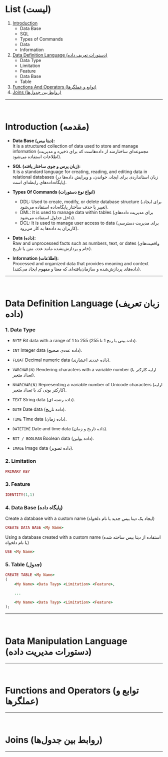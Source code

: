 # List (لیست)
1. [Introduction](#Introduction-مقدمه)
   - Data Base
   - SQL
   - Types of Commands
   - Data
   - Information
2. [Data Definition Language (دستورات تعریف داده)](#Data-Definition-Language-زبان-تعریف-داده)
   - Data Type 
   - Limitation
   - Feature
   - Data Base
   - Table
3. [Functions And Operators (توابع و عملگرها)](#Functions-and-Operators-توابع-و-عملگرها)
4. [Joins (روابط بین جدول‌ها)](#Joins-روابط-بین-جدول‌ها)
---
<br>

# Introduction (مقدمه)
* **Data Base (دیتا بیس):**<br>
It is a structured collection of data used to store and manage information (مجموعه‌ای ساختارمند از داده‌هاست که برای ذخیره و مدیریت اطلاعات استفاده می‌شود).
  
* **SQL (زبان پرس‌ و جوی ساختار یافته):**<br>
It is a standard language for creating, reading, and editing data in relational databases (زبان استانداردی برای ایجاد، خواندن، و ویرایش داده‌ها در پایگاه‌داده‌های رابطه‌ای است).

* **Types Of Commands (انواع نوع دستورات)**<br>
  - DDL: Used to create, modify, or delete database structure (برای ایجاد، تغییر یا حذف ساختار پایگاه‌داده استفاده می‌شود).
  - DML: It is used to manage data within tables (برای مدیریت داده‌های داخل جداول استفاده می‌شود).
  - DCL: It is used to manage user access to data (برای مدیریت دسترسی کاربران به داده‌ها به کار می‌رود).

* **Data (داده):**<br>
Raw and unprocessed facts such as numbers, text, or dates (واقعیت‌های خام و پردازش‌نشده مانند عدد، متن یا تاریخ).

* **Information (اطلاعات):**<br>
Processed and organized data that provides meaning and context (داده‌های پردازش‌شده و سازمان‌یافته‌ای که معنا و مفهوم ایجاد می‌کنند).
---
<br>

# Data Definition Language (زبان تعریف داده)

### 1. Data Type

* ```BYTE```           Bit data with a range of 1 to 255 (داده بیتی با رنج 1 تا 255).

* ```INT```            Integer data (داده عددی صحیح).

* ```FLOAT```          Decimal numeric data (داده عددی اعشاری).

* ```VARCHAR(N)```     Rendering characters with a variable number (ارایه کارکتر با تعداد متغیر).

* ```NVARCHAR(N)```    Representing a variable number of Unicode characters (ارایه کارکتر یونی کد با تعداد متغیر).

* ```TEXT```           String data (داده رشته ای).

* ```DATE```           Date data (داده تاریخ).

* ```TIME```           Time data (داده زمان).

* ```DATETIME```       Date and time data (داده تاریخ و زمان).

* ```BIT / BOOLEAN```  Boolean data (داده بولین).

* ```IMAGE```          Image data (داده تصویر).

### 2. Limitation


```ruby
PRIMARY KEY
```

### 3. Feature


```ruby
IDENTITY(1,1)
```

### 4. Data Base (پایگاه داده)

Create a database with a custom name (ایجاد یک دیتا بیس جدید با نام دلخواه)
```ruby
CREATE DATA BASE <My Name>
```

Using a database created with a custom name (استفاده از دیتا بیس ساخته شده با نام دلخواه)
```ruby
USE <My Name>
```

### 5. Table (جدول)
```ruby
CREATE TABLE <My Name>
(
    <My Name> <Data Tayp> <Limitation> <Feature>,

    ...

    <My Name> <Data Tayp> <Limitation> <Feature>
);
```
---
<br>

# Data Manipulation Language (دستورات مدیریت داده)


---
<br>

# Functions and Operators (توابع و عملگرها)


---
<br>

# Joins (روابط بین جدول‌ها)


---

